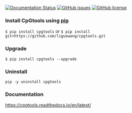 [![Documentation Status](https://readthedocs.org/projects/ansicolortags/badge/?version=latest)](https://cpgtools.readthedocs.io/en/latest/)
[![GitHub issues](https://img.shields.io/github/issues/liguowang/cpgtools)](https://github.com/liguowang/cpgtools/issues)
[![GitHub license](https://img.shields.io/github/license/liguowang/cpgtools)](https://github.com/liguowang/cpgtools/blob/master/LICENSE.txt)

### Install CpGtools using [pip](https://pip.pypa.io/en/stable/)

 `$ pip install cpgtools`
 or
 `$ pip install git+https://github.com/liguowang/cpgtools.git`

### Upgrade

 `$ pip install cpgtools --upgrade`

### Uninstall
 `pip -y uninstall cpgtools`

### Documentation

https://cpgtools.readthedocs.io/en/latest/
